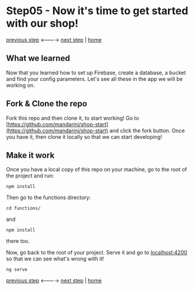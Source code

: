 # Step05 - Now it's time to get started with our shop!

[previous step](Step04.md) <----> [next step](Step06.md) | [home](../README.md)

## What we learned

Now that you learned how to set up Firebase, create a database, a bucket and find your config parameters.
Let's see all these in the app we will be working on.

## Fork & Clone the repo

Fork this repo and then clone it, to start working!
Go to [https://github.com/mandarini/shop-start](https://github.com/mandarini/shop-start) and click the fork button.
Once you have it, then clone it locally so that we can start developing!

## Make it work

Once you have a local copy of this repo on your machine, go to the root of the project and run:

```
npm install
```

Then go to the functions directory:

```
cd functions/
```

and

```
npm install
```

there too.

Now, go back to the root of your project. Serve it and go to [localhost:4200](http://localhost:4200) so that we can see what's wrong with it!

```
ng serve
```

[previous step](Step04.md) <----> [next step](Step06.md) | [home](../README.md)
